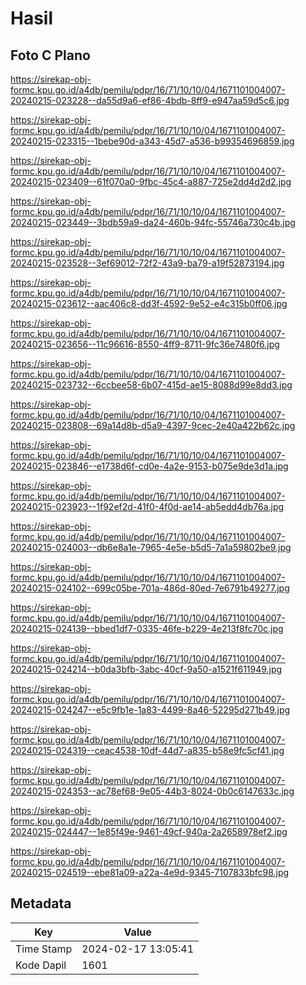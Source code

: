 # Hasil

## Foto C Plano

https://sirekap-obj-formc.kpu.go.id/a4db/pemilu/pdpr/16/71/10/10/04/1671101004007-20240215-023228--da55d9a6-ef86-4bdb-8ff9-e947aa59d5c6.jpg

https://sirekap-obj-formc.kpu.go.id/a4db/pemilu/pdpr/16/71/10/10/04/1671101004007-20240215-023315--1bebe90d-a343-45d7-a536-b99354696859.jpg

https://sirekap-obj-formc.kpu.go.id/a4db/pemilu/pdpr/16/71/10/10/04/1671101004007-20240215-023409--61f070a0-9fbc-45c4-a887-725e2dd4d2d2.jpg

https://sirekap-obj-formc.kpu.go.id/a4db/pemilu/pdpr/16/71/10/10/04/1671101004007-20240215-023449--3bdb59a9-da24-460b-94fc-55746a730c4b.jpg

https://sirekap-obj-formc.kpu.go.id/a4db/pemilu/pdpr/16/71/10/10/04/1671101004007-20240215-023528--3ef69012-72f2-43a9-ba79-a19f52873194.jpg

https://sirekap-obj-formc.kpu.go.id/a4db/pemilu/pdpr/16/71/10/10/04/1671101004007-20240215-023612--aac406c8-dd3f-4592-9e52-e4c315b0ff06.jpg

https://sirekap-obj-formc.kpu.go.id/a4db/pemilu/pdpr/16/71/10/10/04/1671101004007-20240215-023656--11c96616-8550-4ff9-8711-9fc36e7480f6.jpg

https://sirekap-obj-formc.kpu.go.id/a4db/pemilu/pdpr/16/71/10/10/04/1671101004007-20240215-023732--6ccbee58-6b07-415d-ae15-8088d99e8dd3.jpg

https://sirekap-obj-formc.kpu.go.id/a4db/pemilu/pdpr/16/71/10/10/04/1671101004007-20240215-023808--69a14d8b-d5a9-4397-9cec-2e40a422b62c.jpg

https://sirekap-obj-formc.kpu.go.id/a4db/pemilu/pdpr/16/71/10/10/04/1671101004007-20240215-023846--e1738d6f-cd0e-4a2e-9153-b075e9de3d1a.jpg

https://sirekap-obj-formc.kpu.go.id/a4db/pemilu/pdpr/16/71/10/10/04/1671101004007-20240215-023923--1f92ef2d-41f0-4f0d-ae14-ab5edd4db76a.jpg

https://sirekap-obj-formc.kpu.go.id/a4db/pemilu/pdpr/16/71/10/10/04/1671101004007-20240215-024003--db6e8a1e-7965-4e5e-b5d5-7a1a59802be9.jpg

https://sirekap-obj-formc.kpu.go.id/a4db/pemilu/pdpr/16/71/10/10/04/1671101004007-20240215-024102--699c05be-701a-486d-80ed-7e6791b49277.jpg

https://sirekap-obj-formc.kpu.go.id/a4db/pemilu/pdpr/16/71/10/10/04/1671101004007-20240215-024139--bbed1df7-0335-46fe-b229-4e213f8fc70c.jpg

https://sirekap-obj-formc.kpu.go.id/a4db/pemilu/pdpr/16/71/10/10/04/1671101004007-20240215-024214--b0da3bfb-3abc-40cf-9a50-a1521f611949.jpg

https://sirekap-obj-formc.kpu.go.id/a4db/pemilu/pdpr/16/71/10/10/04/1671101004007-20240215-024247--e5c9fb1e-1a83-4499-8a46-52295d271b49.jpg

https://sirekap-obj-formc.kpu.go.id/a4db/pemilu/pdpr/16/71/10/10/04/1671101004007-20240215-024319--ceac4538-10df-44d7-a835-b58e9fc5cf41.jpg

https://sirekap-obj-formc.kpu.go.id/a4db/pemilu/pdpr/16/71/10/10/04/1671101004007-20240215-024353--ac78ef68-9e05-44b3-8024-0b0c6147633c.jpg

https://sirekap-obj-formc.kpu.go.id/a4db/pemilu/pdpr/16/71/10/10/04/1671101004007-20240215-024447--1e85f49e-9461-49cf-940a-2a2658978ef2.jpg

https://sirekap-obj-formc.kpu.go.id/a4db/pemilu/pdpr/16/71/10/10/04/1671101004007-20240215-024519--ebe81a09-a22a-4e9d-9345-7107833bfc98.jpg


## Metadata

| Key        | Value               |
| ---------- | ------------------- |
| Time Stamp | 2024-02-17 13:05:41 |
| Kode Dapil | 1601                |



